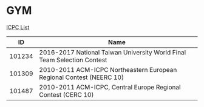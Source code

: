 # GYM

[ICPC List](https://codeforces.com/gyms?filterContestType=Official+ACM-ICPC+Contest&filterContestFormat=ICPC&order=ID_DESC)

|ID|Name|
|---|---|
|101234|2016-2017 National Taiwan University World Final Team Selection Contest|
|101309|2010-2011 ACM-ICPC Northeastern European Regional Contest (NEERC 10)|
|101487|2010-2011 ACM-ICPC, Central Europe Regional Contest (CERC 10)|
